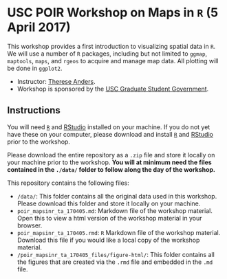 # USC POIR Workshop on Maps in `R` (5 April 2017)

This workshop provides a first introduction to visualizing spatial data in `R`. We will use a number of `R` packages, including but not limited to `ggmap`, `maptools`, `maps`, and `rgeos` to acquire and manage map data. All plotting will be done in `ggplot2`.

* Instructor: [Therese Anders](http://dornsife.usc.edu/anders).
* Workshop is sponsored by the [USC Graduate Student Government](https://gsg.usc.edu).

## Instructions
You will need [`R`](https://www.r-project.org) and [RStudio](https://www.rstudio.com/products/rstudio/download/) installed on your machine. If you do not yet have these on your computer, please download and install [`R`](https://www.r-project.org) and [RStudio](https://www.rstudio.com/products/rstudio/download/) prior to the workshop.

Please download the entire repository as a `.zip` file and store it locally on your machine prior to the workshop. **You will at minimum need the files contained in the `./data/` folder to follow along the day of the workshop.** 

This repository contains the following files:

* `/data/`: This folder contains all the original data used in this workshop. Please download this folder and store it locally on your machine.
* `poir_mapsinr_ta_170405.md`: Markdown file of the workshop material. Open this to view a html version of the workshop material in your browser.
* `poir_mapsinr_ta_170405.rmd`: `R` Markdown file of the workshop material. Download this file if you would like a local copy of the workshop material.
* `/poir_mapsinr_ta_170405_files/figure-html/`: This folder contains all the figures that are created via the `.rmd` file and embedded in the `.md` file.

